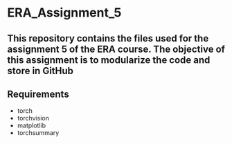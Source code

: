 # ERA_Assignment_5
This repository contains the files used for the assignment 5 of the ERA course. The objective of this assignment is to modularize the code and store in GitHub
---
**Requirements**
---
* torch
* torchvision
* matplotlib
* torchsummary



